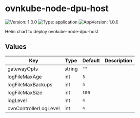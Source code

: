 # ovnkube-node-dpu-host

![Version: 1.0.0](https://img.shields.io/badge/Version-1.0.0-informational?style=flat-square) ![Type: application](https://img.shields.io/badge/Type-application-informational?style=flat-square) ![AppVersion: 1.0.0](https://img.shields.io/badge/AppVersion-1.0.0-informational?style=flat-square)

Helm chart to deploy ovnkube-node-dpu-host

## Values

| Key | Type | Default | Description |
|-----|------|---------|-------------|
| gatewayOpts | string | `""` |  |
| logFileMaxAge | int | `5` |  |
| logFileMaxBackups | int | `5` |  |
| logFileMaxSize | int | `100` |  |
| logLevel | int | `4` |  |
| ovnControllerLogLevel | int | `4` |  |

